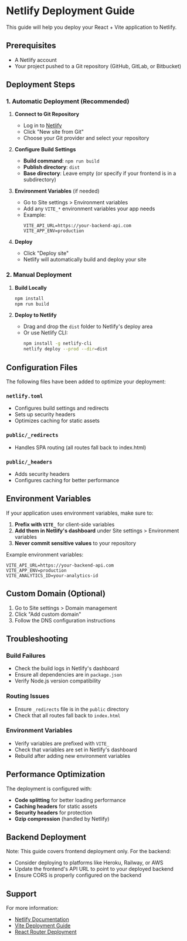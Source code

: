 # Netlify Deployment Guide

This guide will help you deploy your React + Vite application to Netlify.

## Prerequisites

- A Netlify account
- Your project pushed to a Git repository (GitHub, GitLab, or Bitbucket)

## Deployment Steps

### 1. Automatic Deployment (Recommended)

1. **Connect to Git Repository**
   - Log in to [Netlify](https://netlify.com)
   - Click "New site from Git"
   - Choose your Git provider and select your repository

2. **Configure Build Settings**
   - **Build command**: `npm run build`
   - **Publish directory**: `dist`
   - **Base directory**: Leave empty (or specify if your frontend is in a subdirectory)

3. **Environment Variables** (if needed)
   - Go to Site settings > Environment variables
   - Add any `VITE_*` environment variables your app needs
   - Example:
     ```
     VITE_API_URL=https://your-backend-api.com
     VITE_APP_ENV=production
     ```

4. **Deploy**
   - Click "Deploy site"
   - Netlify will automatically build and deploy your site

### 2. Manual Deployment

1. **Build Locally**
   ```bash
   npm install
   npm run build
   ```

2. **Deploy to Netlify**
   - Drag and drop the `dist` folder to Netlify's deploy area
   - Or use Netlify CLI:
     ```bash
     npm install -g netlify-cli
     netlify deploy --prod --dir=dist
     ```

## Configuration Files

The following files have been added to optimize your deployment:

### `netlify.toml`
- Configures build settings and redirects
- Sets up security headers
- Optimizes caching for static assets

### `public/_redirects`
- Handles SPA routing (all routes fall back to index.html)

### `public/_headers`
- Adds security headers
- Configures caching for better performance

## Environment Variables

If your application uses environment variables, make sure to:

1. **Prefix with `VITE_`** for client-side variables
2. **Add them in Netlify's dashboard** under Site settings > Environment variables
3. **Never commit sensitive values** to your repository

Example environment variables:
```env
VITE_API_URL=https://your-backend-api.com
VITE_APP_ENV=production
VITE_ANALYTICS_ID=your-analytics-id
```

## Custom Domain (Optional)

1. Go to Site settings > Domain management
2. Click "Add custom domain"
3. Follow the DNS configuration instructions

## Troubleshooting

### Build Failures
- Check the build logs in Netlify's dashboard
- Ensure all dependencies are in `package.json`
- Verify Node.js version compatibility

### Routing Issues
- Ensure `_redirects` file is in the `public` directory
- Check that all routes fall back to `index.html`

### Environment Variables
- Verify variables are prefixed with `VITE_`
- Check that variables are set in Netlify's dashboard
- Rebuild after adding new environment variables

## Performance Optimization

The deployment is configured with:
- **Code splitting** for better loading performance
- **Caching headers** for static assets
- **Security headers** for protection
- **Gzip compression** (handled by Netlify)

## Backend Deployment

Note: This guide covers frontend deployment only. For the backend:
- Consider deploying to platforms like Heroku, Railway, or AWS
- Update the frontend's API URL to point to your deployed backend
- Ensure CORS is properly configured on the backend

## Support

For more information:
- [Netlify Documentation](https://docs.netlify.com)
- [Vite Deployment Guide](https://vitejs.dev/guide/static-deploy.html)
- [React Router Deployment](https://reactrouter.com/en/main/start/overview#deployment) 